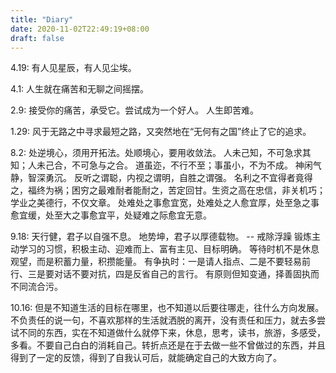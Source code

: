 ```yaml
---
title: "Diary"
date: 2020-11-02T22:49:19+08:00
draft: false
---
```


4.19:   有人见星辰，有人见尘埃。

4.1:    人生就在痛苦和无聊之间摇摆。

2.9:    接受你的痛苦，承受它。尝试成为一个好人。
        人生即苦难。

1.29:   风于无路之中寻求最短之路，又突然地在“无何有之国”终止了它的追求。

8.2:    处逆境心，须用开拓法。处顺境心，要用收敛法。
        人未己知，不可急求其知；人未己合，不可急与之合。
        道虽迩，不行不至；事虽小，不为不成。
        神闲气静，智深勇沉。
        反听之谓聪，内视之谓明，自胜之谓强。
        名利之不宜得者竟得之，福终为祸；困穷之最难耐者能耐之，苦定回甘。生资之高在忠信，非关机巧；学业之美德行，不仅文章。
        处难处之事愈宜宽，处难处之人愈宜厚，处至急之事愈宜缓，处至大之事愈宜平，处疑难之际愈宜无意。

9.18:   天行健，君子以自强不息。
        地势坤，君子以厚德载物。 -- 戒除浮躁
        锻炼主动学习的习惯，积极主动、迎难而上、富有主见、目标明确。
        等待时机不是休息观望，而是积蓄力量，积攒能量。
        有争执时：一是请人指点、二是不要轻易前行、三是要对话不要对抗，四是反省自己的言行。
        有原则但知变通，择善固执而不同流合污。

10.16:  但是不知道生活的目标在哪里，也不知道以后要往哪走，往什么方向发展。
        不负责任的说一句，不喜欢那样的生活就洒脱的离开，没有责任和压力，就去多尝试不同的东西，实在不知道做什么就停下来，休息，思考，读书，旅游，多感受，多看。不要自己白白的消耗自己。转折点还是在于去做一些不曾做过的东西，并且得到了一定的反馈，得到了自我认可后，就能确定自己的大致方向了。

